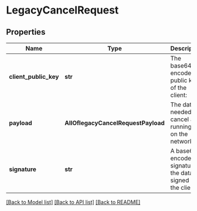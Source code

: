 # LegacyCancelRequest

## Properties
Name | Type | Description | Notes
------------ | ------------- | ------------- | -------------
**client_public_key** | **str** | The base64-encoded public key of the client: |
**payload** | **AllOflegacyCancelRequestPayload** | The data needed to cancel a running job on the network |
**signature** | **str** | A base64-encoded signature of the data, signed by the client: |

[[Back to Model list]](../README.md#documentation-for-models) [[Back to API list]](../README.md#documentation-for-api-endpoints) [[Back to README]](../README.md)
